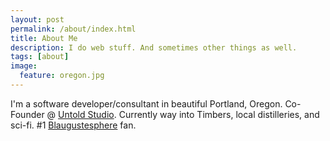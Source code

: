 ```yaml
---
layout: post
permalink: /about/index.html
title: About Me
description: I do web stuff. And sometimes other things as well.
tags: [about]
image:
  feature: oregon.jpg
---
```


I'm a software developer/consultant in beautiful Portland, Oregon. Co-Founder @ [Untold Studio](https://untold.studio). Currently way into Timbers, local distilleries, and sci-fi. #1 [Blaugustesphere](https://twitter.com/blauguste) fan.